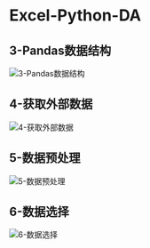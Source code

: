 # Excel-Python-DA

## 3-Pandas数据结构
![3-Pandas数据结构](https://i.loli.net/2020/12/15/yoBek1ngjTdJX9R.png)

## 4-获取外部数据
![4-获取外部数据](https://i.loli.net/2020/12/15/hUYE7VT3dyOtprc.png)

## 5-数据预处理
![5-数据预处理](https://i.loli.net/2020/12/15/xGMcnarpkbOLygX.png)

## 6-数据选择
![6-数据选择](https://i.loli.net/2020/12/15/XNrj9Rl13ifMJhz.png)
